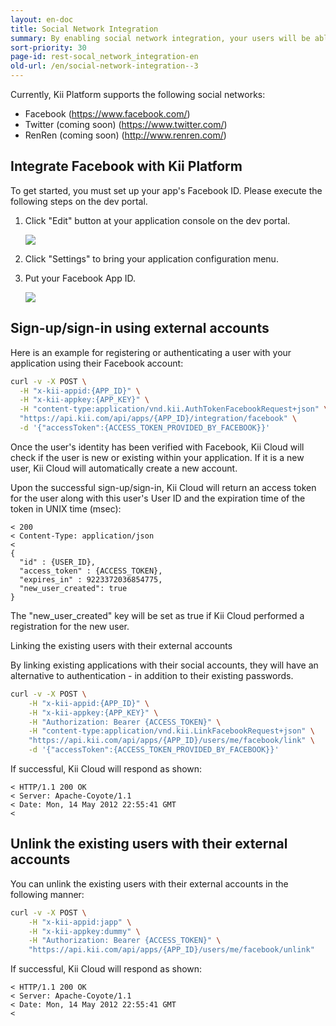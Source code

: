 ```yaml
---
layout: en-doc
title: Social Network Integration
summary: By enabling social network integration, your users will be able to register using a social network - or link their existing application account to the network.
sort-priority: 30
page-id: rest-socal_network_integration-en
old-url: /en/social-network-integration--3
---
```

Currently, Kii Platform supports the following social networks:

* Facebook (https://www.facebook.com/)
* Twitter (coming soon) (https://www.twitter.com/)
* RenRen (coming soon) (http://www.renren.com/)

## Integrate Facebook with Kii Platform

To get started, you must set up your app's Facebook ID.  Please execute the following steps on the dev portal.

1. Click "Edit" button at your application console on the dev portal.

    ![](01.png)

1. Click "Settings" to bring your application configuration menu.
1. Put your Facebook App ID.

    ![](02.png)

## Sign-up/sign-in using external accounts

Here is an example for registering or authenticating a user with your application using their Facebook account:

```sh
curl -v -X POST \
  -H "x-kii-appid:{APP_ID}" \
  -H "x-kii-appkey:{APP_KEY}" \
  -H "content-type:application/vnd.kii.AuthTokenFacebookRequest+json" \
  "https://api.kii.com/api/apps/{APP_ID}/integration/facebook" \
  -d '{"accessToken":{ACCESS_TOKEN_PROVIDED_BY_FACEBOOK}}'
```

Once the user's identity has been verified with Facebook, Kii Cloud will check if the user is new or existing within your application.  If it is a new user, Kii Cloud will automatically create a new account.

Upon the successful sign-up/sign-in, Kii Cloud will return an access token for the user along with this user's User ID and the expiration time of the token in UNIX time (msec):

```
< 200
< Content-Type: application/json
<
{
  "id" : {USER_ID},
  "access_token" : {ACCESS_TOKEN},
  "expires_in" : 9223372036854775,
  "new_user_created": true
}
```

The "new\_user\_created" key will be set as true if Kii Cloud performed a registration for the new user.

Linking the existing users with their external accounts

By linking existing applications with their social accounts, they will have an alternative to authentication - in addition to their existing passwords.

```sh
curl -v -X POST \
    -H "x-kii-appid:{APP_ID}" \
    -H "x-kii-appkey:{APP_KEY}" \
    -H "Authorization: Bearer {ACCESS_TOKEN}" \
    -H "content-type:application/vnd.kii.LinkFacebookRequest+json" \
    "https://api.kii.com/api/apps/{APP_ID}/users/me/facebook/link" \
    -d '{"accessToken":{ACCESS_TOKEN_PROVIDED_BY_FACEBOOK}}'
```

If successful, Kii Cloud will respond as shown:

```
< HTTP/1.1 200 OK
< Server: Apache-Coyote/1.1
< Date: Mon, 14 May 2012 22:55:41 GMT
<
```

## Unlink the existing users with their external accounts

You can unlink the existing users with their external accounts in the following manner:

```sh
curl -v -X POST \
    -H "x-kii-appid:japp" \
    -H "x-kii-appkey:dummy" \
    -H "Authorization: Bearer {ACCESS_TOKEN}" \
    "https://api.kii.com/api/apps/{APP_ID}/users/me/facebook/unlink"
```

If successful, Kii Cloud will respond as shown:

```
< HTTP/1.1 200 OK
< Server: Apache-Coyote/1.1
< Date: Mon, 14 May 2012 22:55:41 GMT
<
```
